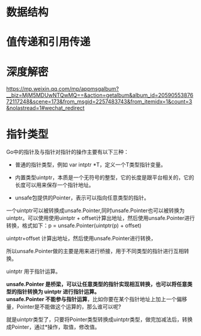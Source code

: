 # 数据结构


# 值传递和引用传递




# 深度解密
https://mp.weixin.qq.com/mp/appmsgalbum?__biz=MjM5MDUwNTQwMQ==&action=getalbum&album_id=2059055387672117248&scene=173&from_msgid=2257483743&from_itemidx=1&count=3&nolastread=1#wechat_redirect



# 指针类型


Go中的指针及与指针对指针的操作主要有以下三种：

- 普通的指针类型，例如 var intptr *T，定义一个T类型指针变量。

- 内置类型uintptr，本质是一个无符号的整型，它的长度是跟平台相关的，它的长度可以用来保存一个指针地址。

- unsafe包提供的Pointer，表示可以指向任意类型的指针。

一个uintptr可以被转换成unsafe.Pointer,同时unsafe.Pointer也可以被转换为uintptr。可以使用使用uintptr + offset计算出地址，然后使用unsafe.Pointer进行转换，格式如下：p = unsafe.Pointer(uintptr(p) + offset)

uintptr+offset 计算出地址，然后使用unsafe.Pointer进行转换，




所以unsafe.Pointer做的主要是用来进行桥接，用于不同类型的指针进行互相转换。

uintptr 用于指针运算。

**unsafe.Pointer 是桥梁，可以让任意类型的指针实现相互转换，也可以将任意类型的指针转换为 uintptr 进行指针运算。**  
**unsafe.Pointer 不能参与指针运算**，比如你要在某个指针地址上加上一个偏移量，Pointer是不能做这个运算的，那么谁可以呢?

就是uintptr类型了，只要将Pointer类型转换成uintptr类型，做完加减法后，转换成Pointer，通过*操作，取值，修改值。

